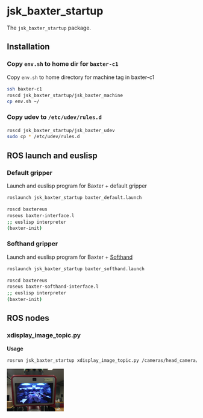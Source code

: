 # jsk\_baxter\_startup

The `jsk_baxter_startup` package.

## Installation

### Copy `env.sh` to home dir for `baxter-c1`

Copy `env.sh` to home directory for machine tag in baxter-c1

```bash
ssh baxter-c1
roscd jsk_baxter_startup/jsk_baxter_machine
cp env.sh ~/
```

### Copy udev to `/etc/udev/rules.d`

```bash
roscd jsk_baxter_startup/jsk_baxter_udev
sudo cp * /etc/udev/rules.d
```

## ROS launch and euslisp

### Default gripper

Launch and euslisp program for Baxter + default gripper

```bash
roslaunch jsk_baxter_startup baxter_default.launch
```

```bash
roscd baxtereus
roseus baxter-interface.l
;; euslisp interpreter
(baxter-init)
```

### Softhand gripper

Launch and euslisp program for Baxter + [Softhand](https://ieeexplore.ieee.org/document/8968011)

```bash
roslaunch jsk_baxter_startup baxter_softhand.launch
```

```bash
roscd baxtereus
roseus baxter-softhand-interface.l
;; euslisp interpreter
(baxter-init)
```

## ROS nodes

### xdisplay\_image\_topic.py

**Usage**

```bash
rosrun jsk_baxter_startup xdisplay_image_topic.py /cameras/head_camera/image
```

<img src="images/xdisplay_image_topic.jpg" width="30%" />
